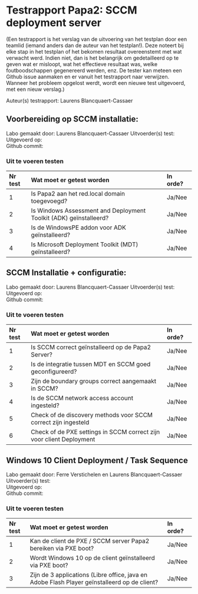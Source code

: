 # Testrapport Papa2: SCCM deployment server

(Een testrapport is het verslag van de uitvoering van het testplan door een teamlid (iemand anders dan de auteur van het testplan!). Deze noteert bij elke stap in het testplan of het bekomen resultaat overeenstemt met wat verwacht werd. Indien niet, dan is het belangrijk om gedetailleerd op te geven wat er misloopt, wat het effectieve resultaat was, welke foutboodschappen gegenereerd werden, enz. De tester kan meteen een Github issue aanmaken en er vanuit het testrapport naar verwijzen. Wanneer het probleem opgelost werdt, wordt een nieuwe test uitgevoerd, met een nieuw verslag.)

Auteur(s) testrapport: Laurens Blancquaert-Cassaer

## Voorbereiding op SCCM installatie:
Labo gemaakt door: Laurens Blancquaert-Cassaer
Uitvoerder(s) test:   
Uitgevoerd op:   
Github commit:   

### Uit te voeren testen
| Nr test | Wat moet er getest worden | In orde? |
| :--- | :--- | :--- |
| 1 | Is Papa2 aan het red.local domain toegevoegd? | Ja/Nee |
| 2 | Is Windows Assessment and Deployment Toolkit (ADK) geïnstalleerd?| Ja/Nee |
| 3 | Is de WindowsPE addon voor ADK geïnstalleerd? | Ja/Nee |
| 4 | Is Microsoft Deployment Toolkit (MDT) geïnstalleerd? | Ja/Nee |



## SCCM Installatie + configuratie:
Labo gemaakt door: Laurens Blancquaert-Cassaer
Uitvoerder(s) test:   
Uitgevoerd op:   
Github commit:   

### Uit te voeren testen
| Nr test | Wat moet er getest worden | In orde? |
| :--- | :--- | :--- |
| 1 | Is SCCM correct geïnstalleerd op de Papa2 Server? | Ja/Nee |
| 2 | Is de integratie tussen MDT en SCCM goed geconfigureerd? | Ja/Nee |
| 3 | Zijn de boundary groups correct aangemaakt in SCCM?| Ja/Nee |
| 4 | Is de SCCM network access account ingesteld? | Ja/Nee |
| 5 | Check of de discovery methods voor SCCM correct zijn ingesteld | Ja/Nee |
| 6 | Check of de PXE settings in SCCM correct zijn voor client Deployment | Ja/Nee |



## Windows 10 Client Deployment / Task Sequence
Labo gemaakt door: Ferre Verstichelen en Laurens Blancquaert-Cassaer
Uitvoerder(s) test:   
Uitgevoerd op:   
Github commit:   

### Uit te voeren testen
| Nr test | Wat moet er getest worden | In orde? |
| :--- | :--- | :--- |
| 1 | Kan de client de PXE / SCCM server Papa2 bereiken via PXE boot?| Ja/Nee |
| 2 | Wordt Windows 10 op de client geïnstalleerd via PXE boot? | Ja/Nee |
| 3 | Zijn de 3 applications (Libre office, java en Adobe Flash Player geïnstalleerd op de client? | Ja/Nee |
